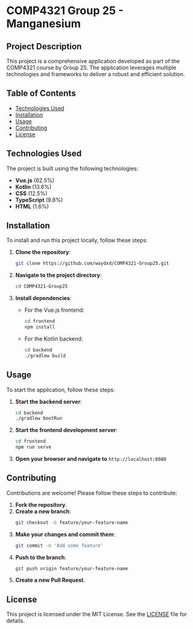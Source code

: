 # COMP4321 Group 25 - Manganesium

## Project Description
This project is a comprehensive application developed as part of the COMP4321 course by Group 25. The application leverages multiple technologies and frameworks to deliver a robust and efficient solution.

## Table of Contents
- [Technologies Used](#technologies-used)
- [Installation](#installation)
- [Usage](#usage)
- [Contributing](#contributing)
- [License](#license)

## Technologies Used
The project is built using the following technologies:
- **Vue.js** (62.5%)
- **Kotlin** (13.6%)
- **CSS** (12.5%)
- **TypeScript** (9.8%)
- **HTML** (1.6%)

## Installation
To install and run this project locally, follow these steps:

1. **Clone the repository**:
    ```bash
    git clone https://github.com/waydxd/COMP4321-Group25.git
    ```

2. **Navigate to the project directory**:
    ```bash
    cd COMP4321-Group25
    ```

3. **Install dependencies**:
    - For the Vue.js frontend:
      ```bash
      cd frontend
      npm install
      ```
    - For the Kotlin backend:
      ```bash
      cd backend
      ./gradlew build
      ```

## Usage
To start the application, follow these steps:

1. **Start the backend server**:
    ```bash
    cd backend
    ./gradlew bootRun
    ```

2. **Start the frontend development server**:
    ```bash
    cd frontend
    npm run serve
    ```

3. **Open your browser and navigate to** `http://localhost:8080`

## Contributing
Contributions are welcome! Please follow these steps to contribute:

1. **Fork the repository**.
2. **Create a new branch**:
    ```bash
    git checkout -b feature/your-feature-name
    ```
3. **Make your changes and commit them**:
    ```bash
    git commit -m 'Add some feature'
    ```
4. **Push to the branch**:
    ```bash
    git push origin feature/your-feature-name
    ```
5. **Create a new Pull Request**.

## License
This project is licensed under the MIT License. See the [LICENSE](LICENSE) file for details.
